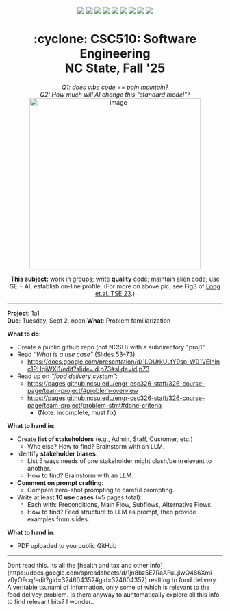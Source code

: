 <p align="center">
  <a href="https://github.com/txt/se25fall/blob/main/README.md#top"><img src="https://img.shields.io/badge/Home-%23ff5733?style=flat-square&logo=home&logoColor=white" /></a>
  <a href="/docs/syllabus.md#top"><img src="https://img.shields.io/badge/Syllabus-%230055ff?style=flat-square&logo=openai&logoColor=white" /></a>
  <a href="https://docs.google.com/spreadsheets/d/1E7H6IiFEV0WIooE1biPB7VVrdaEtBh6yXC-2nrwPKCY/edit?gid=0#gid=0"><img src="https://img.shields.io/badge/Teams1-%23ffd700?style=flat-square&logo=users&logoColor=white" /></a>
  <a href="https://docs.google.com/spreadsheets/d/1i0fNqKea0LzqmB-h8gtOrnF0MM-qt560goU4QkRw8BA/edit?usp=sharing"><img src="https://img.shields.io/badge/Teams2-%23ffcc00?style=flat-square&logo=users&logoColor=white" /></a>
  <a href="https://moodle-courses2527.wolfware.ncsu.edu/course/view.php?id=4690&bp=s"><img src="https://img.shields.io/badge/One-%23dc143c?style=flat-square&logo=moodle&logoColor=white" /></a>
  <a href="https://moodle-courses2527.wolfware.ncsu.edu/course/view.php?id=4691&bp=s"><img src="https://img.shields.io/badge/Two-%23b22222?style=flat-square&logo=moodle&logoColor=white" /></a>
  <a href="https://discord.gg/YnAw7uZxAD"><img src="https://img.shields.io/badge/Chat-%23008080?style=flat-square&logo=discord&logoColor=white" /></a>
  <a href="https://ncsu.hosted.panopto.com/Panopto/Pages/Sessions/List.aspx?folderID=7b1bbb56-937c-42a1-96b4-b33e0134710f"><img src="https://img.shields.io/badge/Vids-%23ffa500?style=flat-square&logo=youtube&logoColor=white" /></a>
  <a href="/LICENSE.md"><img src="https://img.shields.io/badge/©%20timm%202025-%234b4b4b?style=flat-square&logoColor=white" /></a></p>
<h1 align="center">:cyclone: CSC510: Software Engineering<br>NC State, Fall '25</h1>
<p align="center"><em>Q1: does <a href="https://x.com/karpathy/status/1886192184808149383?lang=en">vibe code</a> == <a href="https://docs.google.com/presentation/d/1O6fZa0MbuNPVfbQV0eENzuYL-2YdIr-LRawhC92gSJE/present?slide=2">pain maintain</a>?</em><br>
<em> Q2: How much will AI change this "standard model"?</em><br>
<img width="400" alt="image" src="https://github.com/user-attachments/assets/acde700e-1d4d-4002-94a2-1d8aa08914e2"></p>
<p align="center"><b>This subject:</b> work in groups; write <b>quality</b> code;
maintain alien code; use SE + AI; establish on-line profile.
(For more on above pic, see Fig3 of <a href="https://doi.org/10.1109/TSE.2023.3339383">Long et.al, TSE'23</a>.)</p>



<hr>


**Project**: 1a1  
**Due**: Tuesday, Sept 2, noon
**What**: Problem familiarization  


**What to do**:
  - Create a public github repo (not NCSU) with a subdirectory "proj1"
  - Read *“What is a use case”* (Slides 53–73)  
    - https://docs.google.com/presentation/d/1LOUrkULtY9sp_W01VEIhinc1PHqiWXi1/edit?slide=id.p73#slide=id.p73  
  - Read up on *“food delivery system”*:  
    - https://pages.github.ncsu.edu/engr-csc326-staff/326-course-page/team-project/#problem-overview  
    - https://pages.github.ncsu.edu/engr-csc326-staff/326-course-page/team-project/problem-stmt#done-criteria  
      - (Note: incomplete, must fix)


**What to hand in**: 
  - Create **list of stakeholders** (e.g., Admin, Staff, Customer, etc.)  
    - Who else? How to find? Brainstorm with an LLM.  
  - Identify **stakeholder biases**:  
    - List 5 ways needs of one stakeholder might clash/be irrelevant to another.  
    - How to find? Brainstorm with an LLM.  
  - **Comment on prompt crafting**:  
    - Compare zero-shot prompting to careful prompting.  
  - Write at least **10 use cases** (≈5 pages total):  
    - Each with: Preconditions, Main Flow, Subflows, Alternative Flows.  
    - How to find? Feed structure to LLM as prompt, then provide examples from slides.  


**What to hand in**:  
  - PDF uploaded to you public GitHub 


<hr>
Dont read this. Its all the [health and tax and other info](https://docs.google.com/spreadsheets/d/1jn8bz5E7RaAFuLjlwO486Xmi-z0yO9cq/edit?gid=324604352#gid=324604352) realting to food delivery. A veritable tsunami of information, only some of which is relevant to the food delivey problem. Is there anyway to auhtomatically explore all this info to find relevant bits? I wonder..


